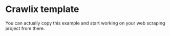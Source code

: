 # Crawlix template

You can actually copy this example and start working on your web scraping project from there.
